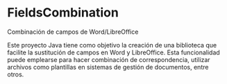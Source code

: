 # FieldsCombination
Combinación de campos de Word/LibreOffice

Este proyecto Java tiene como objetivo la creación de una biblioteca que facilite la sustitución de campos en Word y LibreOffice. Esta funcionalidad puede emplearse para
hacer combinación de correspondencia, utilizar archivos como plantillas en sistemas de gestión de documentos, entre otros.


